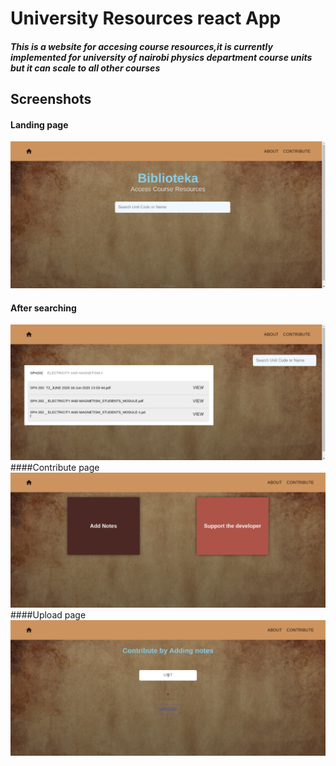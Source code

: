 # University Resources react App
##### This is a website for accesing course resources,it is currently implemented for university of nairobi physics department course units but it can scale to all other courses
## Screenshots

#### Landing page
![alt landing page](src/screenshots/landing.png "landing page")
#### After searching
![alt After Search](src/screenshots/after-search.png " after-searching")
####Contribute page
![alt contribute page](src/screenshots/contribute.png "contribute")
####Upload page
![alt upload page](src/screenshots/upload.png " upload page")

